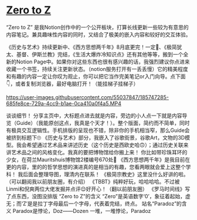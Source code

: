 # [Zero to Z](https://paradoz.notion.site/) 
“Zero to Z” 是我Notion创作中的一个公开板块，打算长线更新一些较为有意思的内容笔记。兼具趣味性内容的同时，又结合了极美的嵌入内容和较好的交互体验。

《历史与艺术》持续更新中、《西方思想两千年》8月底更完！一定🥹、《极简犹太、基督、伊斯兰教》完结，《生活大爆炸冷知识点》还有其他等等，搬到一个全新的Notion Page中。如果你对这些东西也很有感兴趣的话，我强烈建议你点进来收藏一个书签，持续关注更新状态。（notion服务打开有一丢丢慢）它的精美程度和有趣的内容一定让你叹为观止，你可以把它当作完美笔记or入门向导。点下面👇，或者复制浏览器，最好电脑打开！（能挂梯子挂梯子）

https://user-images.githubusercontent.com/55037847/185747285-685fe8ce-729a-4cc9-b1ae-0ca410a0f4a5.MP4

谈谈细节！ 分享主页中，大标题点进去就是内容，旁边的小人点一下就是内容导览（Guide）（我能原创这点，我真是个天才！）。整个版面，简约而不简单，同时有极具交互逻辑性。手机排版的呈现也不错，除非你的手机相当窄，那么Guide会被挤到标题下🙄
《历史与艺术》部分，我嵌入了谷歌街景，谷歌Art，文物的3D模型。我会希望通过艺术品来讲述历史（这个历史是西欧史哈🙃）；通过历史关联来讲艺术品之间的风格变化。我真的要把博物馆给你搬上来！ 你比如带珍珠耳环的少女，在荷兰Mauritshuis博物馆2楼编号670处😬
《西方思想两千年》是我目前在更的内容，里的的哲学思想的演进真的是相当的有趣，您看两眼就会爱上这整个学科！ 我后面会整理导图，理清内在联系！
《极简宗教史》这里没什么好讲的啦。（可以翻阅我以前朋友圈，有介绍）
《TBBT》纯粹好玩，哈哈哈哈。不过被Linmi和倪爽两位大佬发掘并点评😌好开心！（翻以前朋友圈）
《罗马时间线》写了点东西，没图没排版
“Zero to Z”的含义 “Zero”是英语数字‘0’，象征着起始，虚无；而‘Z’是是拉丁字母最后一个字母，代表着完结，终点。
站名“Paradoz”的含义 Paradox是悖论，Doz——Dozen 一堆，一堆悖论，Paradoz
